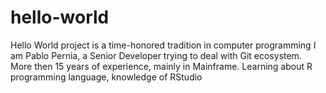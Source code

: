 # hello-world
Hello World project is a time-honored tradition in computer programming
I am Pablo Pernia, a Senior Developer trying to deal with Git ecosystem. More then 15 years of experience, mainly in Mainframe. Learning about R programming language, knowledge of RStudio

